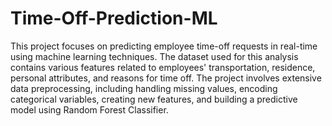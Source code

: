 # Time-Off-Prediction-ML
This project focuses on predicting employee time-off requests in real-time using machine learning techniques. 
The dataset used for this analysis contains various features related to employees' transportation, residence, personal attributes, and reasons for time off. 
The project involves extensive data preprocessing, including handling missing values, encoding categorical variables, creating new features, and building a predictive model using Random Forest Classifier.

